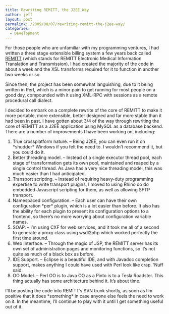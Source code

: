 ```yaml
---
title: Rewriting REMITT, the J2EE Way
author: jeff
layout: post
permalink: /2009/08/07/rewriting-remitt-the-j2ee-way/
categories:
  - Development
---
```


For those people who are unfamiliar with my programming ventures, I had written a three stage extensible billing system a few years back called [REMITT][1] (which stands for REMITT Electronic Medical Information Translation and Transmission). I had created the majority of the code in about a week and the XSL transforms required for it to function in another two weeks or so.

 [1]: http://remitt.org/

Since then, the project has been somewhat languishing, due to it being written in Perl, which is a minor pain to get running for most people on a good day, compounded with it using XML-RPC with sessions as a remote procedural call dialect.

I decided to embark on a complete rewrite of the core of REMITT to make it more portable, more extensible, better designed and far more stable than it had been in past. I have gotten about 3/4 of the way through rewriting the core of REMITT as a J2EE application using MySQL as a database backend. There are a number of improvements I have been working on, including:

1.  True crossplatform nature. – Being J2EE, you can even run it on \*shudder\* Windows if you felt the need to. I wouldn’t recommend it, but you could do it.
2.  Better threading model. – Instead of a single executor thread pool, each stage of transformation gets its own pool, maintained and reaped by a single control thread. As Java has a very nice threading model, this was much easier than I had anticipated.
3.  Transport scripting. – Instead of requiring heavy-duty programming expertise to write transport plugins, I moved to using Rhino do do embedded Javascript scripting for them, as well as allowing SFTP transport.
4.  Namespaced configuration. – Each user can have their own configuration \*per\* plugin, which is a lot easier than before. It also has the ability for each plugin to present its configuration options to a frontend, so there’s no more worrying about configuration variable names.
5.  SOAP. – I’m using CXF for web services, and it took me all of a second to generate a proxy class using wsdl2php which worked perfectly the first time around.
6.  Web Interface. – Through the magic of JSP, the REMITT server has its own set of administration pages and monitoring functions, so it’s not quite as much of a black box as before.
7.  IDE Support. – Eclipse is a beautiful IDE, and with Javadoc completion support, makes anything I could have used with Perl look like crap. ‘Nuff said.
8.  OO Model. – Perl OO is to Java OO as a Pinto is to a Tesla Roadster. This thing actually has some architecture behind it. It’s about time.

I’ll be posting the code into REMITT’s SVN trunk shortly, as soon as I’m positive that it does \*something\* in case anyone else feels the need to work on it. In the meantime, I’ll continue to play with it until I get something useful out of it.
